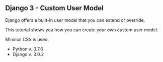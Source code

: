 ## Django 3 - Custom User Model

Django offers a built-in user model that you can extend or override.

This tutorial shows you how you can create your own custom user model.

Minimal CSS is used.

* Python v. 3.7.6
* Django v. 3.0.2
